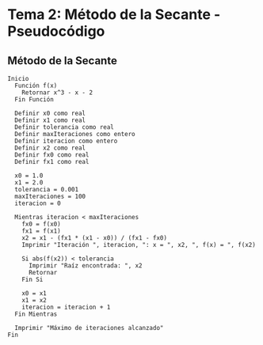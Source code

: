 # Tema 2: Método de la Secante - Pseudocódigo
## Método de la Secante
    Inicio
      Función f(x)
        Retornar x^3 - x - 2
      Fin Función
    
      Definir x0 como real
      Definir x1 como real
      Definir tolerancia como real
      Definir maxIteraciones como entero
      Definir iteracion como entero
      Definir x2 como real
      Definir fx0 como real
      Definir fx1 como real
    
      x0 = 1.0
      x1 = 2.0
      tolerancia = 0.001
      maxIteraciones = 100
      iteracion = 0
    
      Mientras iteracion < maxIteraciones
        fx0 = f(x0)
        fx1 = f(x1)
        x2 = x1 - (fx1 * (x1 - x0)) / (fx1 - fx0)
        Imprimir "Iteración ", iteracion, ": x = ", x2, ", f(x) = ", f(x2)
    
        Si abs(f(x2)) < tolerancia
          Imprimir "Raíz encontrada: ", x2
          Retornar
        Fin Si
    
        x0 = x1
        x1 = x2
        iteracion = iteracion + 1
      Fin Mientras
    
      Imprimir "Máximo de iteraciones alcanzado"
    Fin
